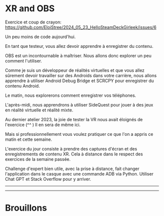 # XR and OBS

Exercice et coup de crayon: https://github.com/EloiStree/2024_05_23_HelloSteamDeckGirleek/issues/6

Un peu moins de code aujourd'hui.

En tant que testeur, vous allez devoir apprendre à enregistrer du contenu.

OBS est un incontournable à maîtriser. Nous allons donc explorer un peu comment l'utiliser.

Comme je suis un développeur de réalités virtuelles et que vous allez sûrement devoir travailler sur des Androids dans votre carrière, nous allons apprendre à utiliser Android Debug Bridge et SCRCPY pour enregistrer du contenu Android.

Le matin, nous explorerons comment enregistrer vos téléphones.

L'après-midi, nous apprendrons à utiliser SideQuest pour jouer à des jeux en réalité virtuelle et réalité mixte.

Au dernier atelier 2023, la joie de tester la VR nous avait éloignés de l'exercice (^^ ) Il en sera de même ici.

Mais si professionnellement vous voulez pratiquer ce que l'on a appris ce matin et cette semaine.

L'exercice du jour consiste à prendre des captures d'écran et des enregistrements de contenu XR. Cela à distance dans le respect des exercices de la semaine passée.

Challenge d'expert bien utile, avec la prise à distance, fait changer l'application dans le casque avec une commande ADB via Python. Utiliser Chat GPT et Stack Overflow pour y arriver.

---------------


---------------

# Brouillons



